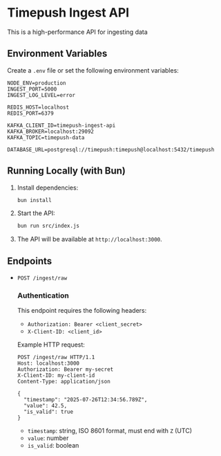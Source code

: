 # Timepush Ingest API

This is a high-performance API for ingesting data

## Environment Variables

Create a `.env` file or set the following environment variables:

```
NODE_ENV=production
INGEST_PORT=5000
INGEST_LOG_LEVEL=error

REDIS_HOST=localhost
REDIS_PORT=6379

KAFKA_CLIENT_ID=timepush-ingest-api
KAFKA_BROKER=localhost:29092
KAFKA_TOPIC=timepush-data

DATABASE_URL=postgresql://timepush:timepush@localhost:5432/timepush
```

## Running Locally (with Bun)

1. Install dependencies:
   ```sh
   bun install
   ```
2. Start the API:
   ```sh
   bun run src/index.js
   ```
3. The API will be available at `http://localhost:3000`.

## Endpoints

- `POST /ingest/raw`

  ### Authentication

  This endpoint requires the following headers:

  - `Authorization: Bearer <client_secret>`
  - `X-Client-ID: <client_id>`

  Example HTTP request:

  ```http
  POST /ingest/raw HTTP/1.1
  Host: localhost:3000
  Authorization: Bearer my-secret
  X-Client-ID: my-client-id
  Content-Type: application/json

  {
    "timestamp": "2025-07-26T12:34:56.789Z",
    "value": 42.5,
    "is_valid": true
  }
  ```

  - `timestamp`: string, ISO 8601 format, must end with `Z` (UTC)
  - `value`: number
  - `is_valid`: boolean
